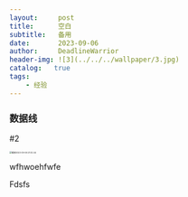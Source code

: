 ```yaml
---
layout:     post
title:      空白
subtitle:   备用
date:       2023-09-06
author:     DeadlineWarrior
header-img: ![3](../../../wallpaper/3.jpg)
catalog:   true
tags:
    - 经验
---
```


### 数据线

#2

<img src="/Users/dingxin/Desktop/截屏2023-09-06 21.02.44.png" alt="截屏2023-09-06 21.02.44" style="zoom: 25%;" />



wfhwoehfwfe

Fdsfs
